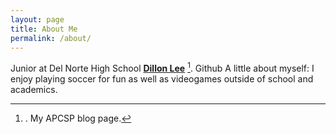 ```yaml
---
layout: page
title: About Me
permalink: /about/
---
```


Junior at Del Norte High School **[Dillon Lee](https://github.com/dillonlee06)** [^1]. Github
A little about myself: I enjoy playing soccer for fun as well as videogames outside of school and academics. 


[^1]:. My APCSP blog page.
